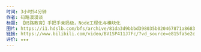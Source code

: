 ```yaml
---
时间: 3小时54分钟
作者: 码路漫漫谈
标题: 【码路教育】手把手亲妈级，Node工程化与模块化
图片: https://i1.hdslb.com/bfs/archive/81da3d9bbbd398035b020467871a868315bbb701.png@518w_290h_1c_!web-video-share-cover.webp
链接: https://www.bilibili.com/video/BV1SP411J7Fc/?vd_source=e815fa5e2c428a98163e9d19be40ec58
评价: ★★★
---
```

